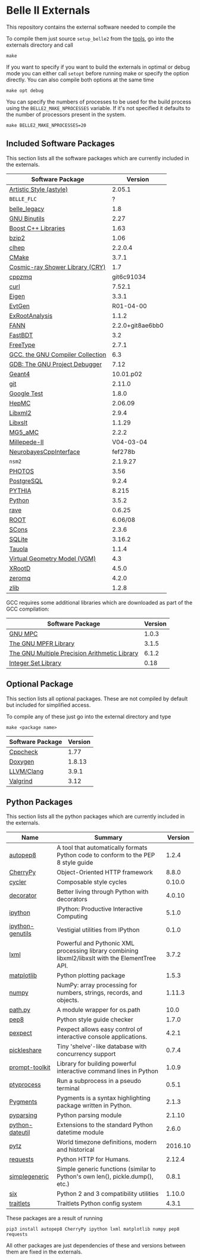 Belle II Externals
==================

This repository contains the external software needed to compile the 

To compile them just source `setup_belle2` from the
[tools](https://stash.desy.de/projects/B2/repos/tools/), go into the externals
directory and call

    make

If you want to specify if you want to build the externals in optimal or debug
mode you can either call `setopt` before running make or specify the option
directly. You can also compile both options at the same time

    make opt debug

You can specify the numbers of processes to be used for the build process using
the `BELLE2_MAKE_NPROCESSES` variable. If it's not specified it defaults to the
number of processors present in the system.

    make BELLE2_MAKE_NPROCESSES=20


Included Software Packages
--------------------------

This section lists all the software packages which are currently included in
the externals. 

| Software Package                                                             | Version          |
|------------------------------------------------------------------------------|------------------|
| [Artistic Style (astyle)](http://astyle.sourceforge.net/)                    | 2.05.1           |
| `BELLE_FLC`                                                                  | ?                |
| [belle\_legacy](https://stash.desy.de/projects/B2G/repos/belle_legacy/)      | 1.8              |
| [GNU Binutils](https://www.gnu.org/software/binutils/)                       | 2.27             |
| [Boost C++ Libraries](http://www.boost.org/)                                 | 1.63             |
| [bzip2](http://www.bzip.org/)                                                | 1.06             |
| [clhep](http://proj-clhep.web.cern.ch/proj-clhep/)                           | 2.2.0.4          |
| [CMake](https://cmake.org/)                                                  | 3.7.1            |
| [Cosmic-ray Shower Library (CRY)](http://nuclear.llnl.gov/simulation/)       | 1.7              |
| [cppzmq](https://github.com/zeromq/cppzmq)                                   | git6c91034       |
| [curl](https://curl.haxx.se/)                                                | 7.52.1           |
| [Eigen](http://eigen.tuxfamily.org/)                                         | 3.3.1            |
| [EvtGen](http://evtgen.warwick.ac.uk/)                                       | R01-04-00        |
| [ExRootAnalysis](http://madgraph.hep.uiuc.edu/Downloads/ExRootAnalysis/)     | 1.1.2            |
| [FANN](http://leenissen.dk/fann/wp/)                                         | 2.2.0+git8ae6bb0 |
| [FastBDT](https://github.com/thomaskeck/FastBDT)                             | 3.2              |
| [FreeType](http://www.freetype.org/)                                         | 2.7.1            |
| [GCC, the GNU Compiler Collection](https://gcc.gnu.org/)                     | 6.3              |
| [GDB: The GNU Project Debugger](https://www.gnu.org/software/gdb/)           | 7.12             |
| [Geant4](http://geant4.web.cern.ch/geant4/)                                  | 10.01.p02        |
| [git](https://git-scm.com/)                                                  | 2.11.0           |
| [Google Test](https://github.com/google/googletest)                          | 1.8.0            |
| [HepMC](http://lcgapp.cern.ch/project/simu/HepMC/)                           | 2.06.09          |
| [Libxml2](http://www.xmlsoft.org)                                            | 2.9.4            |
| [Libxslt](http://xmlsoft.org/libxslt/)                                       | 1.1.29           |
| [MG5\_aMC](https://launchpad.net/mg5amcnlo)                                  | 2.2.2            |
| [Millepede-II](http://www.desy.de/~kleinwrt/MP2/doc/html/index.html)         | V04-03-04        |
| [NeurobayesCppInterface](https://github.com/thomaskeck/NeurobayesCppInterface) | fef278b        |
| `nsm2`                                                                       | 2.1.9.27         |
| [PHOTOS](http://photospp.web.cern.ch/photospp/)                              | 3.56             |
| [PostgreSQL](http://www.postgresql.org/)                                     | 9.2.4            |
| [PYTHIA](http://home.thep.lu.se/~torbjorn/Pythia.html)                       | 8.215            |
| [Python](https://www.python.org/)                                            | 3.5.2            |
| [rave](https://github.com/rave-package/rave)                                 | 0.6.25           |
| [ROOT](https://root.cern.ch/)                                                | 6.06/08          |
| [SCons](http://scons.org/)                                                   | 2.3.6            |
| [SQLite](https://www.sqlite.org/)                                            | 3.16.2           |
| [Tauola](http://tauolapp.web.cern.ch/tauolapp/)                              | 1.1.4            |
| [Virtual Geometry Model (VGM)](http://ivana.home.cern.ch/ivana/VGM.html)     | 4.3              |
| [XRootD](http://xrootd.org/)                                                 | 4.5.0            |
| [zeromq](http://www.zeromq.org/)                                             | 4.2.0            |
| [zlib](http://www.zlib.net/)                                                 | 1.2.8            |

GCC requires some additional libraries which are downloaded as part of the GCC compilation:

| Software Package                                                             | Version          |
|------------------------------------------------------------------------------|------------------|
| [GNU MPC](http://www.multiprecision.org/)                                    | 1.0.3            |
| [The GNU MPFR Library](http://www.mpfr.org/)                                 | 3.1.5            |
| [The GNU Multiple Precision Arithmetic Library](https://gmplib.org/)         | 6.1.2            |
| [Integer Set Library](http://isl.gforge.inria.fr/)                           | 0.18             |

Optional Package
----------------

This section lists all optional packages. These are not compiled by default but
included for simplified access.

To compile any of these just go into the external directory and type

    make <package name>

| Software Package                                                             | Version          |
|------------------------------------------------------------------------------|------------------|
| [Cppcheck](http://cppcheck.sourceforge.net/)                                 | 1.77             |
| [Doxygen](http://www.doxygen.org)                                            | 1.8.13           |
| [LLVM/Clang](http://llvm.org/)                                               | 3.9.1            |
| [Valgrind](http://valgrind.org/)                                             | 3.12             |


Python Packages
---------------

This section lists all the python packages which are currently included in the
externals.

| Name                                                              | Summary                                                                                          | Version |
|-------------------------------------------------------------------|--------------------------------------------------------------------------------------------------|---------|
| [autopep8](https://pypi.python.org/pypi/autopep8)                 | A tool that automatically formats Python code to conform to the PEP 8 style guide                | 1.2.4   |
| [CherryPy](https://pypi.python.org/pypi/CherryPy)                 | Object-Oriented HTTP framework                                                                   | 8.8.0   |
| [cycler](https://pypi.python.org/pypi/cycler)                     | Composable style cycles                                                                          | 0.10.0  |
| [decorator](https://pypi.python.org/pypi/decorator)               | Better living through Python with decorators                                                     | 4.0.10  |
| [ipython](https://pypi.python.org/pypi/ipython)                   | IPython: Productive Interactive Computing                                                        | 5.1.0   |
| [ipython-genutils](https://pypi.python.org/pypi/ipython-genutils) | Vestigial utilities from IPython                                                                 | 0.1.0   |
| [lxml](https://pypi.python.org/pypi/lxml)                         | Powerful and Pythonic XML processing library combining libxml2/libxslt with the ElementTree API. | 3.7.2   |
| [matplotlib](https://pypi.python.org/pypi/matplotlib)             | Python plotting package                                                                          | 1.5.3   |
| [numpy](https://pypi.python.org/pypi/numpy)                       | NumPy: array processing for numbers, strings, records, and objects.                              | 1.11.3  |
| [path.py](https://pypi.python.org/pypi/path.py)                   | A module wrapper for os.path                                                                     | 10.0    |
| [pep8](https://pypi.python.org/pypi/pep8)                         | Python style guide checker                                                                       | 1.7.0   |
| [pexpect](https://pypi.python.org/pypi/pexpect)                   | Pexpect allows easy control of interactive console applications.                                 | 4.2.1   |
| [pickleshare](https://pypi.python.org/pypi/pickleshare)           | Tiny 'shelve'-like database with concurrency support                                             | 0.7.4   |
| [prompt-toolkit](https://pypi.python.org/pypi/prompt-toolkit)     | Library for building powerful interactive command lines in Python                                | 1.0.9   |
| [ptyprocess](https://pypi.python.org/pypi/ptyprocess)             | Run a subprocess in a pseudo terminal                                                            | 0.5.1   |
| [Pygments](https://pypi.python.org/pypi/Pygments)                 | Pygments is a syntax highlighting package written in Python.                                     | 2.1.3   |
| [pyparsing](https://pypi.python.org/pypi/pyparsing)               | Python parsing module                                                                            | 2.1.10  |
| [python-dateutil](https://pypi.python.org/pypi/python-dateutil)   | Extensions to the standard Python datetime module                                                | 2.6.0   |
| [pytz](https://pypi.python.org/pypi/pytz)                         | World timezone definitions, modern and historical                                                | 2016.10 |
| [requests](https://pypi.python.org/pypi/requests)                 | Python HTTP for Humans.                                                                          | 2.12.4  |
| [simplegeneric](https://pypi.python.org/pypi/simplegeneric)       | Simple generic functions (similar to Python's own len(), pickle.dump(), etc.)                    | 0.8.1   |
| [six](https://pypi.python.org/pypi/six)                           | Python 2 and 3 compatibility utilities                                                           | 1.10.0  |
| [traitlets](https://pypi.python.org/pypi/traitlets)               | Traitlets Python config system                                                                   | 4.3.1   |

These packages are a result of running

    pip3 install autopep8 CherryPy ipython lxml matplotlib numpy pep8 requests

All other packages are just dependencies of these and versions between them are
fixed in the externals.

